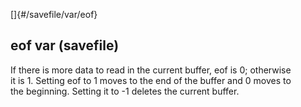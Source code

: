 []{#/savefile/var/eof}    
## eof var (savefile)    
If there is more data to read in the current buffer, eof is 0; otherwise    
it is 1. Setting eof to 1 moves to the end of the buffer and 0 moves to    
the beginning. Setting it to -1 deletes the current buffer.  